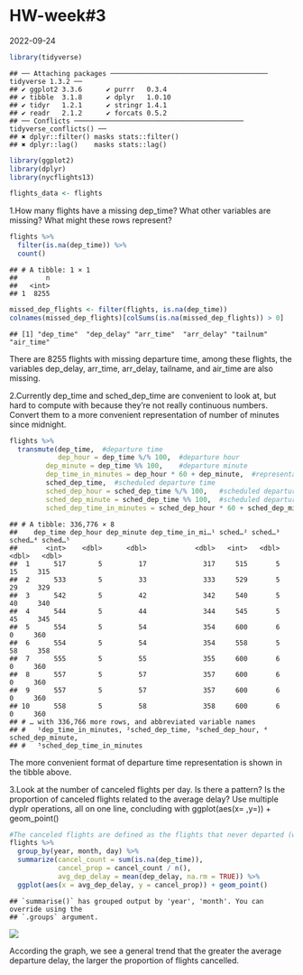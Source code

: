 HW-week#3
================
2022-09-24

``` r
library(tidyverse)
```

    ## ── Attaching packages ─────────────────────────────────────── tidyverse 1.3.2 ──
    ## ✔ ggplot2 3.3.6      ✔ purrr   0.3.4 
    ## ✔ tibble  3.1.8      ✔ dplyr   1.0.10
    ## ✔ tidyr   1.2.1      ✔ stringr 1.4.1 
    ## ✔ readr   2.1.2      ✔ forcats 0.5.2 
    ## ── Conflicts ────────────────────────────────────────── tidyverse_conflicts() ──
    ## ✖ dplyr::filter() masks stats::filter()
    ## ✖ dplyr::lag()    masks stats::lag()

``` r
library(ggplot2)
library(dplyr)
library(nycflights13)
```

``` r
flights_data <- flights
```

1.How many flights have a missing dep_time? What other variables are
missing? What might these rows represent?

``` r
flights %>% 
  filter(is.na(dep_time)) %>% 
  count()
```

    ## # A tibble: 1 × 1
    ##       n
    ##   <int>
    ## 1  8255

``` r
missed_dep_flights <- filter(flights, is.na(dep_time)) 
colnames(missed_dep_flights)[colSums(is.na(missed_dep_flights)) > 0]
```

    ## [1] "dep_time"  "dep_delay" "arr_time"  "arr_delay" "tailnum"   "air_time"

There are 8255 flights with missing departure time, among these flights,
the variables dep_delay, arr_time, arr_delay, tailname, and air_time are
also missing.

2.Currently dep_time and sched_dep_time are convenient to look at, but
hard to compute with because they’re not really continuous numbers.
Convert them to a more convenient representation of number of minutes
since midnight.

``` r
flights %>% 
  transmute(dep_time,  #departure time 
            dep_hour = dep_time %/% 100,  #departure hour
         dep_minute = dep_time %% 100,    #departure minute
         dep_time_in_minutes = dep_hour * 60 + dep_minute,  #representation of departure time in minutes
         sched_dep_time,  #scheduled departure time
         sched_dep_hour = sched_dep_time %/% 100,   #scheduled departure hour
         sched_dep_minute = sched_dep_time %% 100,  #scheduled departure minute
         sched_dep_time_in_minutes = sched_dep_hour * 60 + sched_dep_minute)  #representation of scheduled departure time in minutes          
```

    ## # A tibble: 336,776 × 8
    ##    dep_time dep_hour dep_minute dep_time_in_mi…¹ sched…² sched…³ sched…⁴ sched…⁵
    ##       <int>    <dbl>      <dbl>            <dbl>   <int>   <dbl>   <dbl>   <dbl>
    ##  1      517        5         17              317     515       5      15     315
    ##  2      533        5         33              333     529       5      29     329
    ##  3      542        5         42              342     540       5      40     340
    ##  4      544        5         44              344     545       5      45     345
    ##  5      554        5         54              354     600       6       0     360
    ##  6      554        5         54              354     558       5      58     358
    ##  7      555        5         55              355     600       6       0     360
    ##  8      557        5         57              357     600       6       0     360
    ##  9      557        5         57              357     600       6       0     360
    ## 10      558        5         58              358     600       6       0     360
    ## # … with 336,766 more rows, and abbreviated variable names
    ## #   ¹​dep_time_in_minutes, ²​sched_dep_time, ³​sched_dep_hour, ⁴​sched_dep_minute,
    ## #   ⁵​sched_dep_time_in_minutes

The more convenient format of departure time representation is shown in
the tibble above.

3.Look at the number of canceled flights per day. Is there a pattern? Is
the proportion of canceled flights related to the average delay? Use
multiple dyplr operations, all on one line, concluding with
ggplot(aes(x= ,y=)) + geom_point()

``` r
#The canceled flights are defined as the flights that never departed (with a missing dep_time)
flights %>% 
  group_by(year, month, day) %>% 
  summarize(cancel_count = sum(is.na(dep_time)),
            cancel_prop = cancel_count / n(),
            avg_dep_delay = mean(dep_delay, na.rm = TRUE)) %>% 
  ggplot(aes(x = avg_dep_delay, y = cancel_prop)) + geom_point()
```

    ## `summarise()` has grouped output by 'year', 'month'. You can override using the
    ## `.groups` argument.

![](HW-week-3_files/figure-gfm/unnamed-chunk-5-1.png)<!-- -->

According the graph, we see a general trend that the greater the average
departure delay, the larger the proportion of flights cancelled.
